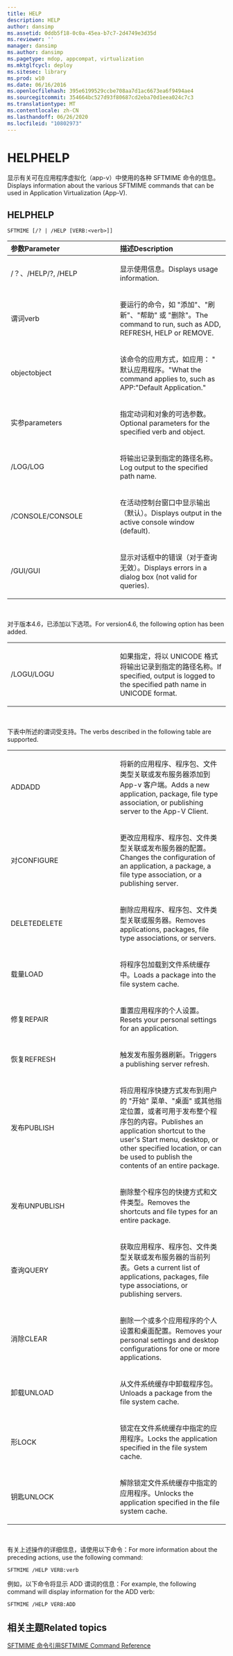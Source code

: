 ```yaml
---
title: HELP
description: HELP
author: dansimp
ms.assetid: 0ddb5f18-0c0a-45ea-b7c7-2d4749e3d35d
ms.reviewer: ''
manager: dansimp
ms.author: dansimp
ms.pagetype: mdop, appcompat, virtualization
ms.mktglfcycl: deploy
ms.sitesec: library
ms.prod: w10
ms.date: 06/16/2016
ms.openlocfilehash: 395e6199529ccbe708aa7d1ac6673ea6f9494ae4
ms.sourcegitcommit: 354664bc527d93f80687cd2eba70d1eea024c7c3
ms.translationtype: MT
ms.contentlocale: zh-CN
ms.lasthandoff: 06/26/2020
ms.locfileid: "10802973"
---
```

# <span data-ttu-id="6835c-103">HELP</span><span class="sxs-lookup"><span data-stu-id="6835c-103">HELP</span></span>


<span data-ttu-id="6835c-104">显示有关可在应用程序虚拟化（app-v）中使用的各种 SFTMIME 命令的信息。</span><span class="sxs-lookup"><span data-stu-id="6835c-104">Displays information about the various SFTMIME commands that can be used in Application Virtualization (App-V).</span></span>

## <span data-ttu-id="6835c-105">HELP</span><span class="sxs-lookup"><span data-stu-id="6835c-105">HELP</span></span>


`SFTMIME [/? | /HELP [VERB:<verb>]]`

<table>
<colgroup>
<col width="50%" />
<col width="50%" />
</colgroup>
<thead>
<tr class="header">
<th align="left"><span data-ttu-id="6835c-106">参数</span><span class="sxs-lookup"><span data-stu-id="6835c-106">Parameter</span></span></th>
<th align="left"><span data-ttu-id="6835c-107">描述</span><span class="sxs-lookup"><span data-stu-id="6835c-107">Description</span></span></th>
</tr>
</thead>
<tbody>
<tr class="odd">
<td align="left"><p><span data-ttu-id="6835c-108">/？、/HELP</span><span class="sxs-lookup"><span data-stu-id="6835c-108">/?, /HELP</span></span></p></td>
<td align="left"><p><span data-ttu-id="6835c-109">显示使用信息。</span><span class="sxs-lookup"><span data-stu-id="6835c-109">Displays usage information.</span></span></p></td>
</tr>
<tr class="even">
<td align="left"><p><span data-ttu-id="6835c-110">谓词</span><span class="sxs-lookup"><span data-stu-id="6835c-110">verb</span></span></p></td>
<td align="left"><p><span data-ttu-id="6835c-111">要运行的命令，如 "添加"、"刷新"、"帮助" 或 "删除"。</span><span class="sxs-lookup"><span data-stu-id="6835c-111">The command to run, such as ADD, REFRESH, HELP or REMOVE.</span></span></p></td>
</tr>
<tr class="odd">
<td align="left"><p><span data-ttu-id="6835c-112">object</span><span class="sxs-lookup"><span data-stu-id="6835c-112">object</span></span></p></td>
<td align="left"><p><span data-ttu-id="6835c-113">该命令的应用方式，如应用： &quot; 默认应用程序。&quot;</span><span class="sxs-lookup"><span data-stu-id="6835c-113">What the command applies to, such as APP:&quot;Default Application.&quot;</span></span></p></td>
</tr>
<tr class="even">
<td align="left"><p><span data-ttu-id="6835c-114">实参</span><span class="sxs-lookup"><span data-stu-id="6835c-114">parameters</span></span></p></td>
<td align="left"><p><span data-ttu-id="6835c-115">指定动词和对象的可选参数。</span><span class="sxs-lookup"><span data-stu-id="6835c-115">Optional parameters for the specified verb and object.</span></span></p></td>
</tr>
<tr class="odd">
<td align="left"><p><span data-ttu-id="6835c-116">/LOG</span><span class="sxs-lookup"><span data-stu-id="6835c-116">/LOG</span></span></p></td>
<td align="left"><p><span data-ttu-id="6835c-117">将输出记录到指定的路径名称。</span><span class="sxs-lookup"><span data-stu-id="6835c-117">Log output to the specified path name.</span></span></p></td>
</tr>
<tr class="even">
<td align="left"><p><span data-ttu-id="6835c-118">/CONSOLE</span><span class="sxs-lookup"><span data-stu-id="6835c-118">/CONSOLE</span></span></p></td>
<td align="left"><p><span data-ttu-id="6835c-119">在活动控制台窗口中显示输出（默认）。</span><span class="sxs-lookup"><span data-stu-id="6835c-119">Displays output in the active console window (default).</span></span></p></td>
</tr>
<tr class="odd">
<td align="left"><p><span data-ttu-id="6835c-120">/GUI</span><span class="sxs-lookup"><span data-stu-id="6835c-120">/GUI</span></span></p></td>
<td align="left"><p><span data-ttu-id="6835c-121">显示对话框中的错误（对于查询无效）。</span><span class="sxs-lookup"><span data-stu-id="6835c-121">Displays errors in a dialog box (not valid for queries).</span></span></p></td>
</tr>
</tbody>
</table>

 

<span data-ttu-id="6835c-122">对于版本4.6，已添加以下选项。</span><span class="sxs-lookup"><span data-stu-id="6835c-122">For version4.6, the following option has been added.</span></span>

<table>
<colgroup>
<col width="50%" />
<col width="50%" />
</colgroup>
<tbody>
<tr class="odd">
<td align="left"><p><span data-ttu-id="6835c-123">/LOGU</span><span class="sxs-lookup"><span data-stu-id="6835c-123">/LOGU</span></span></p></td>
<td align="left"><p><span data-ttu-id="6835c-124">如果指定，将以 UNICODE 格式将输出记录到指定的路径名称。</span><span class="sxs-lookup"><span data-stu-id="6835c-124">If specified, output is logged to the specified path name in UNICODE format.</span></span></p></td>
</tr>
</tbody>
</table>

 

<span data-ttu-id="6835c-125">下表中所述的谓词受支持。</span><span class="sxs-lookup"><span data-stu-id="6835c-125">The verbs described in the following table are supported.</span></span>

<table>
<colgroup>
<col width="50%" />
<col width="50%" />
</colgroup>
<tbody>
<tr class="odd">
<td align="left"><p><span data-ttu-id="6835c-126">ADD</span><span class="sxs-lookup"><span data-stu-id="6835c-126">ADD</span></span></p></td>
<td align="left"><p><span data-ttu-id="6835c-127">将新的应用程序、程序包、文件类型关联或发布服务器添加到 App-v 客户端。</span><span class="sxs-lookup"><span data-stu-id="6835c-127">Adds a new application, package, file type association, or publishing server to the App-V Client.</span></span></p></td>
</tr>
<tr class="even">
<td align="left"><p><span data-ttu-id="6835c-128">对</span><span class="sxs-lookup"><span data-stu-id="6835c-128">CONFIGURE</span></span></p></td>
<td align="left"><p><span data-ttu-id="6835c-129">更改应用程序、程序包、文件类型关联或发布服务器的配置。</span><span class="sxs-lookup"><span data-stu-id="6835c-129">Changes the configuration of an application, a package, a file type association, or a publishing server.</span></span></p></td>
</tr>
<tr class="odd">
<td align="left"><p><span data-ttu-id="6835c-130">DELETE</span><span class="sxs-lookup"><span data-stu-id="6835c-130">DELETE</span></span></p></td>
<td align="left"><p><span data-ttu-id="6835c-131">删除应用程序、程序包、文件类型关联或服务器。</span><span class="sxs-lookup"><span data-stu-id="6835c-131">Removes applications, packages, file type associations, or servers.</span></span></p></td>
</tr>
<tr class="even">
<td align="left"><p><span data-ttu-id="6835c-132">载量</span><span class="sxs-lookup"><span data-stu-id="6835c-132">LOAD</span></span></p></td>
<td align="left"><p><span data-ttu-id="6835c-133">将程序包加载到文件系统缓存中。</span><span class="sxs-lookup"><span data-stu-id="6835c-133">Loads a package into the file system cache.</span></span></p></td>
</tr>
<tr class="odd">
<td align="left"><p><span data-ttu-id="6835c-134">修复</span><span class="sxs-lookup"><span data-stu-id="6835c-134">REPAIR</span></span></p></td>
<td align="left"><p><span data-ttu-id="6835c-135">重置应用程序的个人设置。</span><span class="sxs-lookup"><span data-stu-id="6835c-135">Resets your personal settings for an application.</span></span></p></td>
</tr>
<tr class="even">
<td align="left"><p><span data-ttu-id="6835c-136">恢复</span><span class="sxs-lookup"><span data-stu-id="6835c-136">REFRESH</span></span></p></td>
<td align="left"><p><span data-ttu-id="6835c-137">触发发布服务器刷新。</span><span class="sxs-lookup"><span data-stu-id="6835c-137">Triggers a publishing server refresh.</span></span></p></td>
</tr>
<tr class="odd">
<td align="left"><p><span data-ttu-id="6835c-138">发布</span><span class="sxs-lookup"><span data-stu-id="6835c-138">PUBLISH</span></span></p></td>
<td align="left"><p><span data-ttu-id="6835c-139">将应用程序快捷方式发布到用户的 "开始" 菜单、"桌面" 或其他指定位置，或者可用于发布整个程序包的内容。</span><span class="sxs-lookup"><span data-stu-id="6835c-139">Publishes an application shortcut to the user's Start menu, desktop, or other specified location, or can be used to publish the contents of an entire package.</span></span></p></td>
</tr>
<tr class="even">
<td align="left"><p><span data-ttu-id="6835c-140">发布</span><span class="sxs-lookup"><span data-stu-id="6835c-140">UNPUBLISH</span></span></p></td>
<td align="left"><p><span data-ttu-id="6835c-141">删除整个程序包的快捷方式和文件类型。</span><span class="sxs-lookup"><span data-stu-id="6835c-141">Removes the shortcuts and file types for an entire package.</span></span></p></td>
</tr>
<tr class="odd">
<td align="left"><p><span data-ttu-id="6835c-142">查询</span><span class="sxs-lookup"><span data-stu-id="6835c-142">QUERY</span></span></p></td>
<td align="left"><p><span data-ttu-id="6835c-143">获取应用程序、程序包、文件类型关联或发布服务器的当前列表。</span><span class="sxs-lookup"><span data-stu-id="6835c-143">Gets a current list of applications, packages, file type associations, or publishing servers.</span></span></p></td>
</tr>
<tr class="even">
<td align="left"><p><span data-ttu-id="6835c-144">消除</span><span class="sxs-lookup"><span data-stu-id="6835c-144">CLEAR</span></span></p></td>
<td align="left"><p><span data-ttu-id="6835c-145">删除一个或多个应用程序的个人设置和桌面配置。</span><span class="sxs-lookup"><span data-stu-id="6835c-145">Removes your personal settings and desktop configurations for one or more applications.</span></span></p></td>
</tr>
<tr class="odd">
<td align="left"><p><span data-ttu-id="6835c-146">卸载</span><span class="sxs-lookup"><span data-stu-id="6835c-146">UNLOAD</span></span></p></td>
<td align="left"><p><span data-ttu-id="6835c-147">从文件系统缓存中卸载程序包。</span><span class="sxs-lookup"><span data-stu-id="6835c-147">Unloads a package from the file system cache.</span></span></p></td>
</tr>
<tr class="even">
<td align="left"><p><span data-ttu-id="6835c-148">形</span><span class="sxs-lookup"><span data-stu-id="6835c-148">LOCK</span></span></p></td>
<td align="left"><p><span data-ttu-id="6835c-149">锁定在文件系统缓存中指定的应用程序。</span><span class="sxs-lookup"><span data-stu-id="6835c-149">Locks the application specified in the file system cache.</span></span></p></td>
</tr>
<tr class="odd">
<td align="left"><p><span data-ttu-id="6835c-150">钥匙</span><span class="sxs-lookup"><span data-stu-id="6835c-150">UNLOCK</span></span></p></td>
<td align="left"><p><span data-ttu-id="6835c-151">解除锁定文件系统缓存中指定的应用程序。</span><span class="sxs-lookup"><span data-stu-id="6835c-151">Unlocks the application specified in the file system cache.</span></span></p></td>
</tr>
</tbody>
</table>

 

<span data-ttu-id="6835c-152">有关上述操作的详细信息，请使用以下命令：</span><span class="sxs-lookup"><span data-stu-id="6835c-152">For more information about the preceding actions, use the following command:</span></span>

`SFTMIME /HELP VERB:verb`

<span data-ttu-id="6835c-153">例如，以下命令将显示 ADD 谓词的信息：</span><span class="sxs-lookup"><span data-stu-id="6835c-153">For example, the following command will display information for the ADD verb:</span></span>

`SFTMIME /HELP VERB:ADD`

## <span data-ttu-id="6835c-154">相关主题</span><span class="sxs-lookup"><span data-stu-id="6835c-154">Related topics</span></span>


[<span data-ttu-id="6835c-155">SFTMIME 命令引用</span><span class="sxs-lookup"><span data-stu-id="6835c-155">SFTMIME Command Reference</span></span>](sftmime--command-reference.md)

 

 





